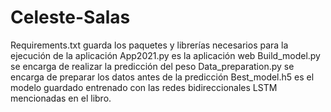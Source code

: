 # Celeste-Salas
Requirements.txt guarda los paquetes y librerías necesarios para la ejecución de la aplicación
App2021.py es la aplicación web
Build_model.py se encarga de realizar la predicción del peso
Data_preparation.py se encarga de preparar los datos antes de la predicción
Best_model.h5 es el modelo guardado entrenado con las redes bidireccionales LSTM mencionadas en el libro.
